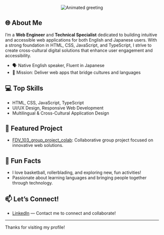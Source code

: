 <!-- Animated greeting -->
<p align="center">
  <img src="https://readme-typing-svg.demolab.com?font=Fira+Code&size=28&pause=1000&color=71A898&width=550&lines=Hi%2C+I%E2%80%99m+Diarra+Greene!" alt="Animated greeting" />
</p>

## 🌐 About Me
I’m a **Web Engineer** and **Technical Specialist** dedicated to building intuitive and accessible web applications for both English and Japanese users. With a strong foundation in HTML, CSS, JavaScript, and TypeScript, I strive to create cross-cultural digital solutions that enhance user engagement and accessibility.

- 🗣️ Native English speaker, Fluent in Japanese
- 🎯 Mission: Deliver web apps that bridge cultures and languages

## 💻 Top Skills
- HTML, CSS, JavaScript, TypeScript
- UI/UX Design, Responsive Web Development
- Multilingual & Cross-Cultural Application Design

## 🚀 Featured Project
- [FDV_103_group_project_colab](https://github.com/diarra-greene-tsunokake/FDV_103_group_project_colab): Collaborative group project focused on innovative web solutions.

## 🏀 Fun Facts
- I love basketball, rollerblading, and exploring new, fun activities!
- Passionate about learning languages and bringing people together through technology.

## 📫 Let’s Connect!
- [LinkedIn](https://www.linkedin.com/company/greene-lab/?viewAsMember=true) — Contact me to connect and collaborate!

---

Thanks for visiting my profile!

